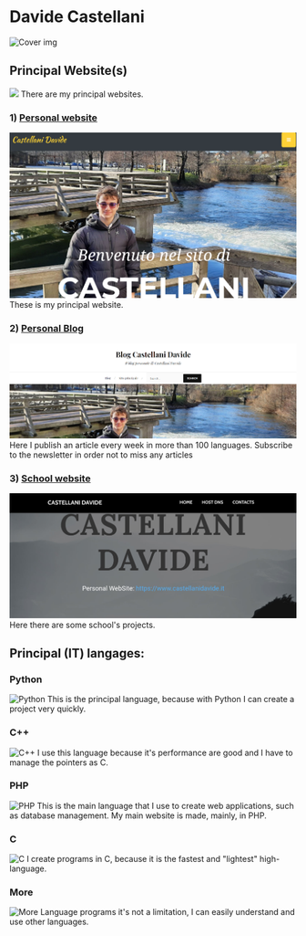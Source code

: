 # Davide Castellani

![Cover img](http://www.castellanidavide.it/assets/img/main-covers/main.jpg) 

## Principal Website(s)
![](http://www.castellanidavide.it/assets/img/card-covers/internet.png)
There are my principal websites. 

### 1) [Personal website](www.castellanidavide.it)
![Demo personal website](https://raw.githubusercontent.com/DavideC03/DavideC03/master/Screenshot_2020-08-20-10-10-51.png) 
These is my principal website. 

### 2) [Personal Blog](www.castellanidavide.it/blog) 
![Demo blog](https://raw.githubusercontent.com/DavideC03/DavideC03/master/BlogCastellaniDavide.png) 
Here I publish an article every week in more than 100 languages. 
Subscribe to the newsletter in order not to miss any articles

### 3) [School website](https://castellanidavide.surge.sh)
![School website](https://raw.githubusercontent.com/DavideC03/DavideC03/master/Screenshot_2020-08-20-10-24-59.png)
Here there are some school's projects. 

## Principal (IT) langages:

### Python
![Python](https://www.python.org/static/community_logos/python-logo-master-v3-TM-flattened.png)
This is the principal language, because with Python I can create a project very quickly. 

### C++
![C++](https://upload.wikimedia.org/wikipedia/commons/thumb/1/18/ISO_C%2B%2B_Logo.svg/306px-ISO_C%2B%2B_Logo.svg.png)
I use this language because it's performance are good and I have to manage the pointers as C. 

### PHP
![PHP](https://www.php.net//images/logos/new-php-logo.svg)
This is the main language that I use to create web applications, such as database management. 
My main website is made, mainly, in PHP. 

### C
![C](https://cdn.iconscout.com/icon/free/png-512/c-programming-569564.png)
I create programs in C, because it is the fastest and "lightest" high-language. 

### More
![More](https://www.castellanidavide.it/blog/wp-content/uploads/2020/07/pexels-photo-169573.jpeg)
Language programs it's not a limitation, I can easily understand and use other languages. 

<!--
**DavideC03/DavideC03** is a ✨ _special_ ✨ repository because its `README.md` (this file) appears on your GitHub profile.

Here are some ideas to get you started:

- 🔭 I’m currently working on ...
- 🌱 I’m currently learning ...
- 👯 I’m looking to collaborate on ...
- 🤔 I’m looking for help with ...
- 💬 Ask me about ...
- 📫 How to reach me: ...
- 😄 Pronouns: ...
- ⚡ Fun fact: ...
-->
